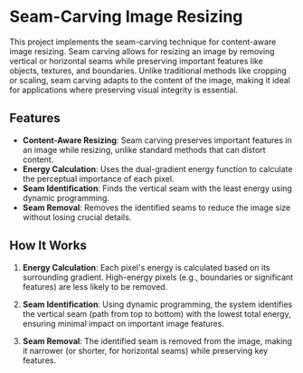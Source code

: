 # Seam-Carving Image Resizing

This project implements the seam-carving technique for content-aware image resizing. Seam carving allows for resizing an image by removing vertical or horizontal seams while preserving important features like objects, textures, and boundaries. Unlike traditional methods like cropping or scaling, seam carving adapts to the content of the image, making it ideal for applications where preserving visual integrity is essential.

## Features
- **Content-Aware Resizing**: Seam carving preserves important features in an image while resizing, unlike standard methods that can distort content.
- **Energy Calculation**: Uses the dual-gradient energy function to calculate the perceptual importance of each pixel.
- **Seam Identification**: Finds the vertical seam with the least energy using dynamic programming.
- **Seam Removal**: Removes the identified seams to reduce the image size without losing crucial details.

## How It Works
1. **Energy Calculation**: Each pixel's energy is calculated based on its surrounding gradient. High-energy pixels (e.g., boundaries or significant features) are less likely to be removed.
   
2. **Seam Identification**: Using dynamic programming, the system identifies the vertical seam (path from top to bottom) with the lowest total energy, ensuring minimal impact on important image features.

3. **Seam Removal**: The identified seam is removed from the image, making it narrower (or shorter, for horizontal seams) while preserving key features.


